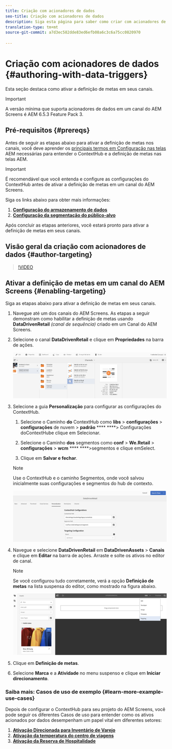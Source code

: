 ```yaml
---
title: Criação com acionadores de dados
seo-title: Criação com acionadores de dados
description: Siga esta página para saber como criar com acionadores de dados.
translation-type: tm+mt
source-git-commit: a7d3ec582dde83ed6efb08a6c3c6a75cc0820970

---
```



# Criação com acionadores de dados {#authoring-with-data-triggers}

Esta seção destaca como ativar a definição de metas em seus canais.

>[!IMPORTANT]
> A versão mínima que suporta acionadores de dados em um canal do AEM Screens é AEM 6.5.3 Feature Pack 3.

## Pré-requisitos {#prereqs}

Antes de seguir as etapas abaixo para ativar a definição de metas nos canais, você deve aprender os [principais termos em Configuração nas telas](configuring-context-hub.md) AEM necessárias para entender o ContextHub e a definição de metas nas telas AEM.

>[!IMPORTANT]
> É recomendável que você entenda e configure as configurações do ContextHub antes de ativar a definição de metas em um canal do AEM Screens.

Siga os links abaixo para obter mais informações:

1. **[Configuração do armazenamento de dados](configuring-context-hub.md)**
1. **[Configuração da segmentação do público-alvo](configuring-context-hub.md)**

Após concluir as etapas anteriores, você estará pronto para ativar a definição de metas em seus canais.

## Visão geral da criação com acionadores de dados {#author-targeting}

>[!VIDEO](https://video.tv.adobe.com/v/31921)

## Ativar a definição de metas em um canal do AEM Screens {#enabling-targeting}

Siga as etapas abaixo para ativar a definição de metas em seus canais.

1. Navegue até um dos canais do AEM Screens. As etapas a seguir demonstram como habilitar a definição de metas usando **DataDrivenRetail** *(canal de sequência)* criado em um Canal do AEM Screens.

1. Selecione o canal **DataDrivenRetail** e clique em **Propriedades** na barra de ações.

   ![screen_shot_2019-05-01at43332pm](assets/screen_shot_2019-05-01at43332pm.png)

1. Selecione a guia **Personalização** para configurar as configurações do ContextHub.

   1. Selecione o Caminho **do** ContextHub como **libs** > **configurações** > **configurações** de nuvem > **padrão** **** ****> Configurações doContextHube clique em Selecionar.

   1. Selecione o Caminho **dos** segmentos como **conf** > **We.Retail** > **configurações** > **wcm** **** ****>segmentos e clique emSelect.

   1. Clique em **Salvar e fechar**.
   >[!NOTE]
   >
   >Use o ContextHub e o caminho Segmentos, onde você salvou inicialmente suas configurações e segmentos do hub de contexto.

   ![screen_shot_2019-05-01at44030pm](assets/screen_shot_2019-05-01at44030pm.png)

1. Navegue e selecione **DataDrivenRetail** em **DataDrivenAssets** > **Canais** e clique em **Editar** na barra de ações. Arraste e solte os ativos no editor de canal.

   >[!NOTE]
   >
   >Se você configurou tudo corretamente, verá a opção **Definição de metas** na lista suspensa do editor, como mostrado na figura abaixo.

   ![screen_shot_2019-05-01at44231pm](assets/screen_shot_2019-05-01at44231pm.png)

1. Clique em **Definição de metas**.

1. Selecione **Marca** e a **Atividade** no menu suspenso e clique em **Iniciar direcionamento**.

### Saiba mais: Casos de uso de exemplo {#learn-more-example-use-cases}

Depois de configurar o ContextHub para seu projeto do AEM Screens, você pode seguir os diferentes Casos de uso para entender como os ativos acionados por dados desempenham um papel vital em diferentes setores:

1. **[Ativação Direcionada para Inventário de Varejo](retail-inventory-activation.md)**
1. **[Ativação da temperatura do centro de viagens](local-temperature-activation.md)**
1. **[Ativação da Reserva de Hospitalidade](hospitality-reservation-activation.md)**

